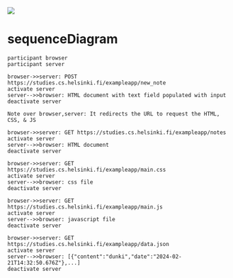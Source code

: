[![](https://mermaid.ink/img/pako:eNq9lMFuEzEQhl9l5AOnzSbdliL50AtUUNQCYsMFFiHXnjRud21jj5OiKO_ecTflUuUQgbon65_xP9-M194I7Q0KKRL-zug0vrPqJqqhc8BfUJGstkE5guvo1wnj8wCLq6KPkV3a5Oxs1CV8-dzOYUkUkpxOE2VjMdU61Uvsk3V3tl7YKd6rIfSoQpg6XP9ynnC0U5rsShH-rVLEcT3hGrtqEj7Mry7BeJ0HZKS1pSUQ3hMsLPYGgg-5ZxczRqwLmUYrg88qjIFPjACehaeOqqd-LggiGhtRUwJaInz7egnkWeQJJnqUCk4Fb9u2glfwsd0_nPfnB82GodI_DGZvz0X-P4iDso7DB1LyBj6qHl8K8PZAvlu1UklHG-ilMI0ixZjeHQb6Y9PxjXZUDlvITpjM1p2oeMW7H6Vm1pxMZs2kOZofncjjRr6e1advTr93YlvVdf1zT3OiEgNGnp7h12JTkjrBv_pQTKHYx7tOdG7LeSqTb_84LSTFjJXIoRTfvSxCLlSfWOU7RD5ejc8PMy_sjdg-AJ9lkis?type=png)](https://mermaid.live/edit#pako:eNq9lMFuEzEQhl9l5AOnzSbdliL50AtUUNQCYsMFFiHXnjRud21jj5OiKO_ecTflUuUQgbon65_xP9-M194I7Q0KKRL-zug0vrPqJqqhc8BfUJGstkE5guvo1wnj8wCLq6KPkV3a5Oxs1CV8-dzOYUkUkpxOE2VjMdU61Uvsk3V3tl7YKd6rIfSoQpg6XP9ynnC0U5rsShH-rVLEcT3hGrtqEj7Mry7BeJ0HZKS1pSUQ3hMsLPYGgg-5ZxczRqwLmUYrg88qjIFPjACehaeOqqd-LggiGhtRUwJaInz7egnkWeQJJnqUCk4Fb9u2glfwsd0_nPfnB82GodI_DGZvz0X-P4iDso7DB1LyBj6qHl8K8PZAvlu1UklHG-ilMI0ixZjeHQb6Y9PxjXZUDlvITpjM1p2oeMW7H6Vm1pxMZs2kOZofncjjRr6e1advTr93YlvVdf1zT3OiEgNGnp7h12JTkjrBv_pQTKHYx7tOdG7LeSqTb_84LSTFjJXIoRTfvSxCLlSfWOU7RD5ejc8PMy_sjdg-AJ9lkis)


# sequenceDiagram
    participant browser
    participant server

    browser->>server: POST https://studies.cs.helsinki.fi/exampleapp/new_note
    activate server
    server-->>browser: HTML document with text field populated with input
    deactivate server

    Note over browser,server: It redirects the URL to request the HTML, CSS, & JS

    browser->>server: GET https://studies.cs.helsinki.fi/exampleapp/notes
    activate server
    server-->>browser: HTML document
    deactivate server
    
    browser->>server: GET https://studies.cs.helsinki.fi/exampleapp/main.css
    activate server
    server-->>browser: css file
    deactivate server
    
    browser->>server: GET https://studies.cs.helsinki.fi/exampleapp/main.js
    activate server
    server-->>browser: javascript file
    deactivate server
    
    browser->>server: GET https://studies.cs.helsinki.fi/exampleapp/data.json
    activate server
    server-->>browser: [{"content":"dunki","date":"2024-02-21T14:32:50.676Z"},...]
    deactivate server